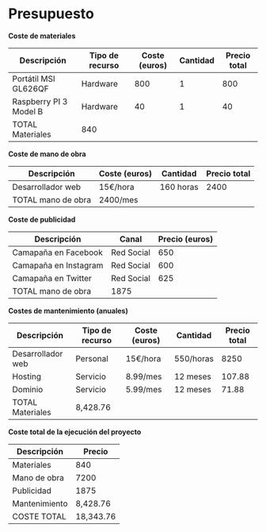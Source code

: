 # Presupuesto

**Coste de materiales**

| Descripción | Tipo de recurso | Coste (euros) | Cantidad | Precio total |
| -- | -- | -- | -- | -- |
| Portátil MSI GL626QF | Hardware | 800 | 1 | 800 |
| Raspberry PI 3 Model B | Hardware | 40 | 1 | 40 |
| TOTAL Materiales | 840 | 

**Coste de mano de obra**

| Descripción | Coste (euros) | Cantidad | Precio total |
| -- | -- | -- | -- |
| Desarrollador web | 15€/hora | 160 horas | 2400 |
| TOTAL mano de obra | 2400/mes | 

**Coste de publicidad**

| Descripción | Canal | Precio (euros) |
| -- | -- | -- |
| Camapaña en Facebook | Red Social | 650 |
| Camapaña en Instagram | Red Social | 600 |
| Camapaña en Twitter | Red Social | 625 |
| TOTAL mano de obra | 1875 | |

**Costes de mantenimiento (anuales)**

| Descripción | Tipo de recurso | Coste (euros) | Cantidad | Precio total |
| -- | -- | -- | -- | -- |
| Desarrollador web | Personal | 15€/hora | 550/horas | 8250 |
| Hosting | Servicio | 8.99/mes | 12 meses | 107.88 |
| Dominio | Servicio | 5.99/mes | 12 meses | 71.88 |
| TOTAL Materiales | 8,428.76‬ | |

**Coste total de la ejecución del proyecto**

| Descripción | Precio |
| -- | -- |
| Materiales | 840 |
| Mano de obra | 7200 |
| Publicidad | 1875 |
| Mantenimiento | 8,428.76 |
| COSTE TOTAL | 18,343.76 |